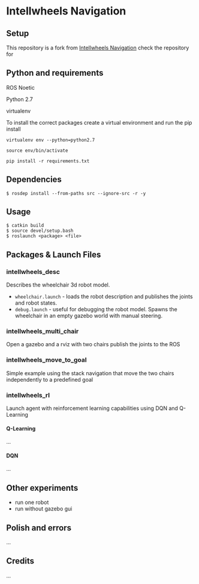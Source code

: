 # Intellwheels Navigation

## Setup



This repository is a fork from [Intellwheels Navigation](https://github.com/siferati/intellwheels_nav) check the repository for

## Python and requirements 

ROS Noetic

Python 2.7

virtualenv


To install the correct packages create a virtual environment and run the pip install

    virtualenv env --python=python2.7

    source env/bin/activate

    pip install -r requirements.txt


## Dependencies

```
$ rosdep install --from-paths src --ignore-src -r -y
```

## Usage

```
$ catkin build
$ source devel/setup.bash
$ roslaunch <package> <file>
```

## Packages & Launch Files

### intellwheels_desc

Describes the wheelchair 3d robot model.

* `wheelchair.launch` - loads the robot description and publishes the joints and robot states.
* `debug.launch` - useful for debugging the robot model. Spawns the wheelchair in an empty gazebo world with manual steering.

### intellwheels_multi_chair

Open a gazebo and a rviz with two chairs publish the joints to the ROS



### intellwheels_move_to_goal

Simple example using the stack navigation that move the two chairs independently to a predefined goal


### intellwheels_rl

Launch agent with reinforcement learning capabilities using DQN and Q-Learning

#### Q-Learning

...

#### DQN

...


## Other experiments

- run one robot
- run without gazebo gui

## Polish and errors
...


## Credits

...